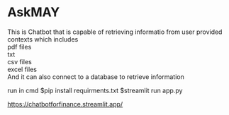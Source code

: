 # AskMAY
This is Chatbot that is capable of retrieving informatio from user provided contexts which includes\
pdf files\
txt\
csv files\
excel files\
And it can also connect to a database to retrieve information


run in cmd
$pip install requirments.txt
$streamlit run app.py

https://chatbotforfinance.streamlit.app/
 
